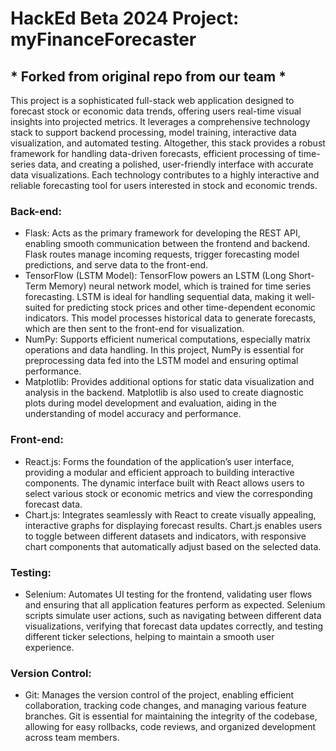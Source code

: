 # **HackEd Beta 2024 Project: myFinanceForecaster**
## * Forked from original repo from our team *

This project is a sophisticated full-stack web application designed to forecast stock or economic data trends, offering users real-time visual insights into projected metrics. It leverages a comprehensive technology stack to support backend processing, model training, interactive data visualization, and automated testing. Altogether, this stack provides a robust framework for handling data-driven forecasts, efficient processing of time-series data, and creating a polished, user-friendly interface with accurate data visualizations. Each technology contributes to a highly interactive and reliable forecasting tool for users interested in stock and economic trends.

### Back-end:

- Flask: Acts as the primary framework for developing the REST API, enabling smooth communication between the frontend and backend. Flask routes manage incoming requests, trigger forecasting model predictions, and serve data to the front-end.
- TensorFlow (LSTM Model): TensorFlow powers an LSTM (Long Short-Term Memory) neural network model, which is trained for time series forecasting. LSTM is ideal for handling sequential data, making it well-suited for predicting stock prices and other time-dependent economic indicators. This model processes historical data to generate forecasts, which are then sent to the front-end for visualization.
- NumPy: Supports efficient numerical computations, especially matrix operations and data handling. In this project, NumPy is essential for preprocessing data fed into the LSTM model and ensuring optimal performance.
- Matplotlib: Provides additional options for static data visualization and analysis in the backend. Matplotlib is also used to create diagnostic plots during model development and evaluation, aiding in the understanding of model accuracy and performance.


### Front-end:

- React.js: Forms the foundation of the application’s user interface, providing a modular and efficient approach to building interactive components. The dynamic interface built with React allows users to select various stock or economic metrics and view the corresponding forecast data.
- Chart.js: Integrates seamlessly with React to create visually appealing, interactive graphs for displaying forecast results. Chart.js enables users to toggle between different datasets and indicators, with responsive chart components that automatically adjust based on the selected data.


### Testing:

- Selenium: Automates UI testing for the frontend, validating user flows and ensuring that all application features perform as expected. Selenium scripts simulate user actions, such as navigating between different data visualizations, verifying that forecast data updates correctly, and testing different ticker selections, helping to maintain a smooth user experience.


### Version Control:

- Git: Manages the version control of the project, enabling efficient collaboration, tracking code changes, and managing various feature branches. Git is essential for maintaining the integrity of the codebase, allowing for easy rollbacks, code reviews, and organized development across team members.
